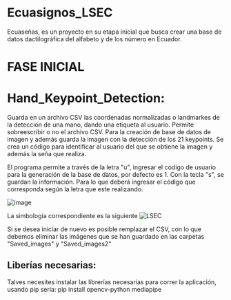 # Ecuasignos_LSEC
Ecuaseñas, es un proyecto en su etapa inicial que busca crear una base de datos dactilográfica del alfabeto y de los número en Ecuador.

# FASE INICIAL
# Hand_Keypoint_Detection:
Guarda en un archivo CSV las coordenadas normalizadas o landmarkes de la detección de una mano,  dando una etiqueta al usuario. Permite sobreescribir o no el archivo CSV. Para la creación de base de datos de imagen y además guarda la imagen con la detección de los 21 keypoints. Se crea un código para identificar al usuario del que se obtiene la imagen y además la seña que realiza. 

El programa permite a través de la letra "u", ingresar el código de usuario para la generación de la base de datos, por defecto es 1. 
Con la tecla "s", se guardan la información. Para lo que deberá ingresar el código que corresponda según la letra que este realizando. 

![image](https://github.com/user-attachments/assets/82b178f3-d4b2-4783-a005-f5673b02e1b6)

La simbología correspondiente es la siguiente
![LSEC](https://github.com/user-attachments/assets/aa65f75b-31ee-4e58-8813-1e46e2038ee9)

Si se desea iniciar de nuevo es posible remplazar el CSV, con lo que debemos eliminar las imágenes que se han guardado en las carpetas "Saved_images" y "Saved_images2"

## Liberías necesarias:
Talves necesites instalar las librerías necesarias para correr la aplicación, usando pip sería: 
pip install opencv-python  mediapipe



